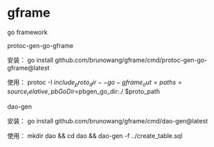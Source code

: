# gframe
go framework

protoc-gen-go-gframe

安装：
  go install github.com/brunowang/gframe/cmd/protoc-gen-go-gframe@latest
  
使用：
  protoc -I $include_proto_dir --go-gframe_out=paths=source_relative,pbGoDir=$pbgen_go_dir:./ $proto_path

dao-gen

安装：
  go install github.com/brunowang/gframe/cmd/dao-gen@latest

使用：
  mkdir dao && cd dao && dao-gen -f ../create_table.sql
